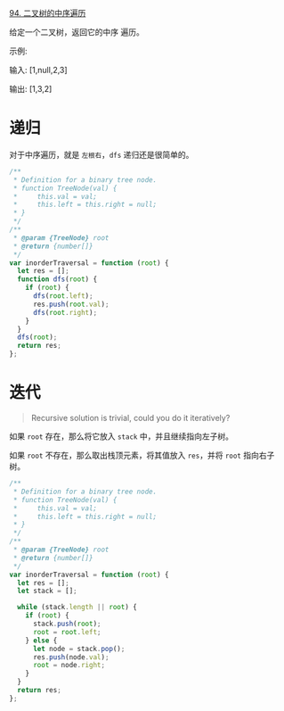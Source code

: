 [94. 二叉树的中序遍历](https://leetcode-cn.com/problems/binary-tree-inorder-traversal/)

给定一个二叉树，返回它的中序 遍历。

示例:

输入: [1,null,2,3]

输出: [1,3,2]

# 递归

对于中序遍历，就是 `左根右`，`dfs` 递归还是很简单的。

```javascript
/**
 * Definition for a binary tree node.
 * function TreeNode(val) {
 *     this.val = val;
 *     this.left = this.right = null;
 * }
 */
/**
 * @param {TreeNode} root
 * @return {number[]}
 */
var inorderTraversal = function (root) {
  let res = [];
  function dfs(root) {
    if (root) {
      dfs(root.left);
      res.push(root.val);
      dfs(root.right);
    }
  }
  dfs(root);
  return res;
};
```

# 迭代

> Recursive solution is trivial, could you do it iteratively?

如果 `root` 存在，那么将它放入 `stack` 中，并且继续指向左子树。

如果 `root` 不存在，那么取出栈顶元素，将其值放入 `res`，并将 `root` 指向右子树。

```javascript
/**
 * Definition for a binary tree node.
 * function TreeNode(val) {
 *     this.val = val;
 *     this.left = this.right = null;
 * }
 */
/**
 * @param {TreeNode} root
 * @return {number[]}
 */
var inorderTraversal = function (root) {
  let res = [];
  let stack = [];

  while (stack.length || root) {
    if (root) {
      stack.push(root);
      root = root.left;
    } else {
      let node = stack.pop();
      res.push(node.val);
      root = node.right;
    }
  }
  return res;
};
```

